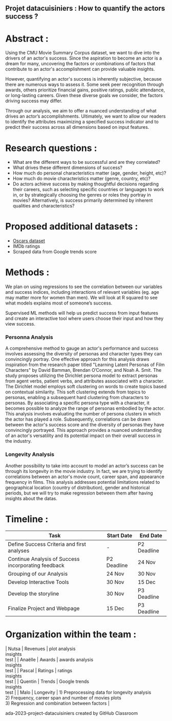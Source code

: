 ## Projet datacuisiniers : How to quantify the actors success ? ##

# Abstract : #
Using the CMU Movie Summary Corpus dataset, we want to dive into the drivers of an actor's success. Since the aspiration to become an actor is a dream for many, uncovering the factors or combinations of factors that contribute to an actor's accomplishment can provide valuable insights.

However, quantifying an actor's success is inherently subjective, because there are numerous ways to assess it. Some seek peer recognition through awards, others prioritize financial gains, positive ratings, public attendance, or long-lasting careers. Given these diverse goals we consider, the factors driving success may differ.

Through our analysis, we aim to offer a nuanced understanding of what drives an actor’s accomplishments. Ultimately, we want to allow our readers to identify the attributes maximizing a specified success indicator and to predict their success across all dimensions based on input features.

# Research questions : #
- What are the different ways to be successful and are they correlated?
- What drives these different dimensions of success?
- How much do personal characteristics matter (age, gender, height, etc)?
- How much do movie characteristics matter (genre, country, etc)?
- Do actors achieve success by making thoughtful decisions regarding their careers, such as selecting specific countries or languages to work in, or by strategically choosing the genres or roles they portray in movies? Alternatively, is success primarily determined by inherent qualities and characteristics?


# Proposed additional datasets : #
- [Oscars dataset](https://www.kaggle.com/datasets/unanimad/the-oscar-award)
- IMDb ratings
- Scraped data from Google trends score 

# Methods : #

We plan on using regressions to see the correlation between our variables and success indices, including interactions of relevant variables (eg. age may matter more for women than men). We will look at R squared to see what models explains most of someone’s success.

Supervised ML methods will help us predict success from input features and create an interactive tool where users choose their input and how they view success.



### Personna Analysis

A comprehensive method to gauge an actor's performance and success involves assessing the diversity of personas and character types they can convincingly portray. One effective approach for this analysis draws inspiration from the research paper titled "Learning Latent Personas of Film Characters" by David Bamman, Brendan O’Connor, and Noah A. Smit.
The study proposes utilizing the Dirichlet persona model to extract personas from agent verbs, patient verbs, and attributes associated with a character. The Dirichlet model employs soft clustering on words to create topics based on contextual similarity. This soft clustering extends from topics to personas, enabling a subsequent hard clustering from characters to personas.
By associating a specific persona type with a character, it becomes possible to analyze the range of personas embodied by the actor. This analysis involves evaluating the number of persona clusters in which the actor has played a role. Subsequently, correlations can be drawn between the actor's success score and the diversity of personas they have convincingly portrayed. This approach provides a nuanced understanding of an actor's versatility and its potential impact on their overall success in the industry.

### Longevity Analysis

Another possibility to take into account to model an actor’s success can be through its longevity in the movie industry. In fact, we are trying to identify correlations between an actor's movie count, career span, and appearance frequency in films. This analysis addresses potential limitations related to geographical location (country of distribution), gender and historical periods, but we will try to make regression between them after having insights about the datas.

# Timeline : #

| Task                        | Start Date | End Date   |
|-----------------------------|------------|------------|
| Define Success Criteria and first analyses   |  -         | P2 Deadline|
| Continue Analysis of Success incorporating feedback  | P2 Deadline| 24 Nov |
| Grouping of our Analysis    | 24 Nov | 30 Nov  |
| Develop Interactive Tools   | 30 Nov | 15 Dec  |
| Develop the storyline       | 30 Nov     | P3 Deadline    |
| Finalize Project and Webpage    | 15 Dec   | P3 Deadline   |

# Organization within the team : #

| Nutsa          | Revenues      | plot analysis <br> insights <br> test      |
| Anaëlle        | Awards        | awards analysis <br> insights <br> test     |
| Pascal         | Ratings       | ratings <br> insights <br> test      |
| Quentin        | Trends        | Google trends <br> insights <br> test    |
| Malo           | Longevity     | 1) Preprocessing data for longevity analysis <br> 2) Frequency, career span and number of movies plots <br> 3) Regression and combination between factors |

  

ada-2023-project-datacuisiniers created by GitHub Classroom
